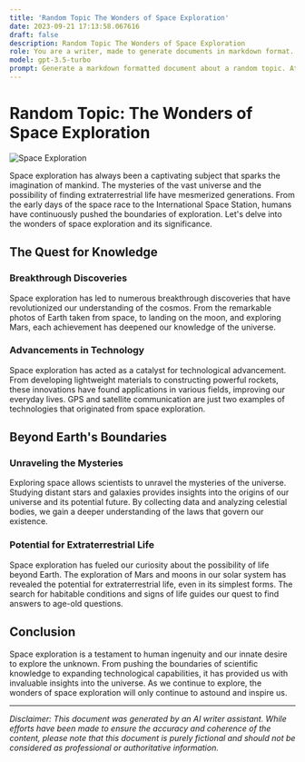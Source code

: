 ```yaml
---
title: 'Random Topic The Wonders of Space Exploration'
date: 2023-09-21 17:13:58.067616
draft: false
description: Random Topic The Wonders of Space Exploration
role: You are a writer, made to generate documents in markdown format. It is very important that all of the documents you generate are in valid markdown format.
model: gpt-3.5-turbo
prompt: Generate a markdown formatted document about a random topic. At the bottom, include a disclaimer explaining that the document was generated by you. The first line of the document should be the title. Make sure that the entire document is in proper markdown format, using a mix of various tags to make the document visually appealing.
---
```


# Random Topic: The Wonders of Space Exploration

![Space Exploration](https://images.unsplash.com/photo-1503012955722-6e1f691b9693)

Space exploration has always been a captivating subject that sparks the imagination of mankind. The mysteries of the vast universe and the possibility of finding extraterrestrial life have mesmerized generations. From the early days of the space race to the International Space Station, humans have continuously pushed the boundaries of exploration. Let's delve into the wonders of space exploration and its significance.

## The Quest for Knowledge

### Breakthrough Discoveries

Space exploration has led to numerous breakthrough discoveries that have revolutionized our understanding of the cosmos. From the remarkable photos of Earth taken from space, to landing on the moon, and exploring Mars, each achievement has deepened our knowledge of the universe.

### Advancements in Technology

Space exploration has acted as a catalyst for technological advancement. From developing lightweight materials to constructing powerful rockets, these innovations have found applications in various fields, improving our everyday lives. GPS and satellite communication are just two examples of technologies that originated from space exploration.

## Beyond Earth's Boundaries

### Unraveling the Mysteries

Exploring space allows scientists to unravel the mysteries of the universe. Studying distant stars and galaxies provides insights into the origins of our universe and its potential future. By collecting data and analyzing celestial bodies, we gain a deeper understanding of the laws that govern our existence.

### Potential for Extraterrestrial Life

Space exploration has fueled our curiosity about the possibility of life beyond Earth. The exploration of Mars and moons in our solar system has revealed the potential for extraterrestrial life, even in its simplest forms. The search for habitable conditions and signs of life guides our quest to find answers to age-old questions.

## Conclusion

Space exploration is a testament to human ingenuity and our innate desire to explore the unknown. From pushing the boundaries of scientific knowledge to expanding technological capabilities, it has provided us with invaluable insights into the universe. As we continue to explore, the wonders of space exploration will only continue to astound and inspire us.

---

*Disclaimer: This document was generated by an AI writer assistant. While efforts have been made to ensure the accuracy and coherence of the content, please note that this document is purely fictional and should not be considered as professional or authoritative information.*